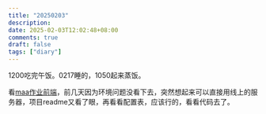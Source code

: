 ```yaml
---
title: "20250203"
description: 
date: 2025-02-03T12:02:48+08:00
comments: true
draft: false
tags: ["diary"]
---
```

1200吃完午饭。0217睡的，1050起来蒸饭。

看[maa作业前端](https://github.com/MaaAssistantArknights/maa-copilot-frontend)，前几天因为环境问题没看下去，突然想起来可以直接用线上的服务器，项目readme又看了眼，再看看配置表，应该行的，看看代码去了。